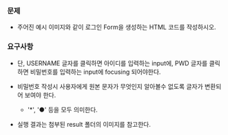 ### 문제
- 주어진 예시 이미지와 같이 로그인 Form을 생성하는 HTML 코드를 작성하시오. 

### 요구사항
- 단, USERNAME 글자를 클릭하면 아이디를 입력하는 input에, PWD 글자를 클릭하면 비밀번호를 입력하는 input에 focusing 되어야한다.
- 비밀번호 작성시 사용자에게 원본 문자가 무엇인지 알아볼수 없도록 글자가 변환되어 보여야 한다.
  - '*', '●' 등을 모두 의미한다.

- 실행 결과는 첨부된 result 폴더의 이미지를 참고한다.

